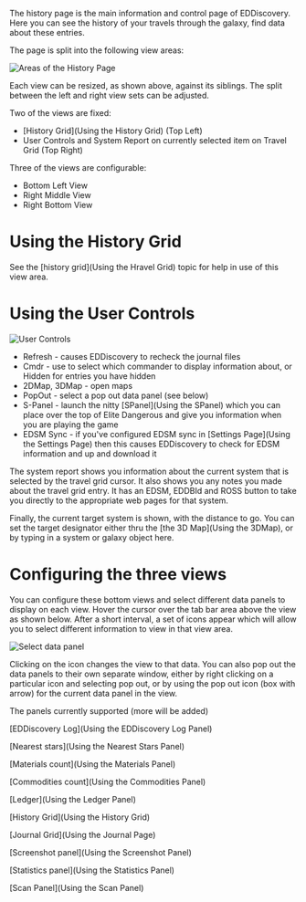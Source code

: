 The history page is the main information and control page of EDDiscovery. Here you can see the history of your travels through the galaxy, find data about these entries.

The page is split into the following view areas:

![Areas of the History Page](http://i.imgur.com/gBCH9bH.png)

Each view can be resized, as shown above, against its siblings. The split between the left and right view sets can be adjusted.

Two of the views are fixed:

* [History Grid](Using the History Grid) (Top Left)
* User Controls and System Report on currently selected item on Travel Grid (Top Right)

Three of the views are configurable:

* Bottom Left View
* Right Middle View
* Right Bottom View

# Using the History Grid
See the [history grid](Using the Hravel Grid) topic for help in use of this view area.

# Using the User Controls
![User Controls](http://i.imgur.com/tppkCVe.png)

* Refresh - causes EDDiscovery to recheck the journal files
* Cmdr - use to select which commander to display information about, or Hidden for entries you have hidden
* 2DMap, 3DMap - open maps
* PopOut - select a pop out data panel (see below)
* S-Panel - launch the nitty [SPanel](Using the SPanel) which you can place over the top of Elite Dangerous and give you information when you are playing the game
* EDSM Sync - if you've configured EDSM sync in [Settings Page](Using the Settings Page) then this causes EDDiscovery to check for EDSM information and up and download it

The system report shows you information about the current system that is selected by the travel grid cursor.  It also shows you any notes you made about the travel grid entry. It has an EDSM, EDDBId and ROSS button to take you directly to the appropriate web pages for that system.

Finally, the current target system is shown, with the distance to go.  You can set the target designator either thru the [the 3D Map](Using the 3DMap), or by typing in a system or galaxy object here.

# Configuring the three views
You can configure these bottom views and select different data panels to display on each view.  Hover the cursor over the tab bar area above the view as shown below.  After a short interval, a set of icons appear which will allow you to select different information to view in that view area.

![Select data panel](http://i.imgur.com/o9nVRh7.png)

Clicking on the icon changes the view to that data. You can also pop out the data panels to their own separate window, either by right clicking on a particular icon and selecting pop out, or by using the pop out icon (box with arrow) for the current data panel in the view.

The panels currently supported (more will be added)

[EDDiscovery Log](Using the EDDiscovery Log Panel)

[Nearest stars](Using the Nearest Stars Panel)

[Materials count](Using the Materials Panel)

[Commodities count](Using the Commodities Panel)

[Ledger](Using the Ledger Panel)

[History Grid](Using the History Grid)

[Journal Grid](Using the Journal Page)

[Screenshot panel](Using the Screenshot Panel)

[Statistics panel](Using the Statistics Panel)

[Scan Panel](Using the Scan Panel)
